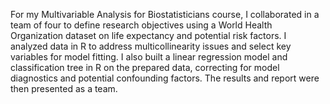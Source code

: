 For my Multivariable Analysis for Biostatisticians course, I collaborated in a team of four to define research objectives using a World Health Organization dataset on life expectancy and potential risk factors. I analyzed data in R to address multicollinearity issues and select key variables for model fitting. I also built a linear regression model and classification tree in R on the prepared data, correcting for model diagnostics and potential confounding factors. The results and report were then presented as a team. 
